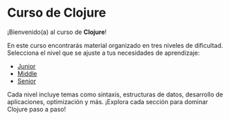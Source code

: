 # Curso de Clojure

¡Bienvenido(a) al curso de **Clojure**!

En este curso encontrarás material organizado en tres niveles de dificultad. Selecciona el nivel que se ajuste a tus necesidades de aprendizaje:

- [Junior](Junior/)  
- [Middle](mid/)  
- [Senior](senior/)  

Cada nivel incluye temas como sintaxis, estructuras de datos, desarrollo de aplicaciones, optimización y más. ¡Explora cada sección para dominar Clojure paso a paso!
